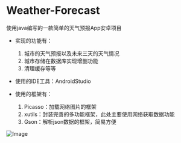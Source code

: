 # Weather-Forecast
使用java编写的一款简单的天气预报App安卓项目
- 实现的功能有：
  1. 城市的天气预报以及未来三天的天气情况
  2. 城市存储在数据库实现增删功能
  3. 清理缓存等等
  
- 使用的IDE工具：AndroidStudio
- 使用的框架有：
  1. Picasso：加载网络图片的框架
  2. xutils：封装完善的多功能框架，此处主要使用网络获取数据功能
  3. Gson：解析json数据的框架，简易方便
  
  
![Image](https://github.com/ProgrammerAjun/Weather-Forecast/blob/master/app/src/main/res/mipmap-hdpi/readme.png)
